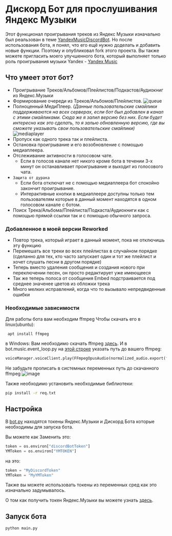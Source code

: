 # Дискорд Бот для прослушивания Яндекс Музыки


Этот функционал проигрывания треков из Яндекс Музыки изначально был реальзован в теме [YandexMusicDiscordBot](https://github.com/Delitel-WEB/YandexMusicDiscordBot).
Но после использования бота, я понял, что его ещё нужно доделать и добавить новые функции. Поэтому и опубликовал fork этого проекта.
Вы также можете пригласить моего улучшенного бота, который выполняет только роль проигрывания музыки Yandex - [Yandex Music](https://discord.com/api/oauth2/authorize?client_id=1171294403072118854&permissions=8&scope=bot)

## Что умеет этот бот?
- Проигрывание Треков/Альбомов/Плейлистов/Подкастов/Аудиокниг из Яндекс.Музыки
- Формирование очереди из Треков/Альбомов/Плейлистов.
![queue](https://github.com/llimonix/YandexMusicDiscordBotReworked/assets/58168234/26c8d019-8410-4238-8d8f-33e5a3c9d300)
- Полноценный МедиПлеер. _(Данные пользовательские смайлики поддерживаются на всех серверах, если бот был добавлен в канал с этими смайликами. Сюда же я залил версию без них. Если будет интересно как это сделать, то я залью обновленную версию, где вы сможете указывать свои пользовательские смайлики)_
![mediaplayer](https://github.com/llimonix/YandexMusicDiscordBotReworked/assets/58168234/2c00f2d8-8e56-4e50-9732-be60e39fc4ad)
- Пропуск как одного трека так и плейлиста.
- Остановка проигрывание и его возобновление с помощью медиаплеера.
- Отслеживание активности в голосовом чате.
    - Если в голосов канале нет никого кроме бота в течении 3-х минут он останавливает проигрывание и выходит из голосового чата.
- `Защита от дурака`
    - Если бота отключат не с помощью медиаплеера бот спокойно закончит проигрывание.
    - Интерактивные кнопки в медиаплеере доступны только тем пользователям которые в данный момент находятся в одном голосовом канале с ботом.
- Поиск Трека/Альбома/Плейлиста/Подкаста/Аудиокниги как с помощью прямой ссылки так и с помощью обычного запроса.

### **Добавленное в моей версии Reworked**

- Повтор трека, который играет в данный момент, пока не отключишь эту функцию
- Перемешать все треки во всех плейлистах в случайном порядке (сделанно для тех, кто часто запускает один и тот же плейлист и хочет слушать песни в другом порядке)
- Теперь вместо удаления сообщения и создания нового при переключении песен, он просто редактирует уже имеющееся
- Так же теперь полоса от сообщения Embed подстраивается под среднее значенее цветов из обложки трека
- Много мелких исправлений, когда что то вызывало непредвиденные ошибки


### Необходимые зависимости
Для работы бота вам необходим ffmpeg
Чтобы скачать его в linux(ubuntu):
```shell
 apt install ffmpeg
```
в Windows:
Вам необходимо скачать ffmpeg [здесь](https://ffmpeg.org/).
И в bot.music.event_loop.py на [этой строке](bot/music/event_loop.py#L72) указать путь до вашего ffmpeg:
```python
voiceManager.voiceClient.play(FFmpegOpusAudio(normalized_audio.export(format='wav'), pipe=True, executable="ffmpeg.exe"))
```
Не забудьте прописать в системных переменных путь до скачанного ffmpeg
![image](https://github.com/llimonix/YandexMusicDiscordBotReworked/assets/58168234/61402f0a-577b-4d15-9285-4a67376e9b99)


Также необходимо установить необходимые библиотеки:
```cmd
pip install -r req.txt
```

## Настройка
В [bot.py](bot/cfg.py) находятся токены Яндекс.Музыки и Дискорд Бота которые необходимы для запуска бота.

Вы можете как 
Заменить это:
```python
token = os.environ["discordBotToken"]
YMToken = os.environ["YMTOKEN"]
```
на это:
```python
token = "MyDiscordToken"
YMToken = "MyYMToken"
```
Также вы можете использовать токены из переменных сред как это изначально задумывалось.

О том как получить токен Яндекс.Музыки вы можете узнать [здесь](https://github.com/MarshalX/yandex-music-api/discussions/513).


## Запуск бота
```cmd
python main.py
```
